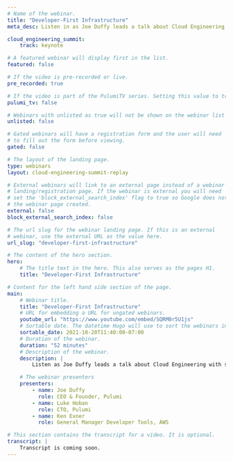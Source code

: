 ```yaml
---
# Name of the webinar.
title: "Developer-First Infrastructure"
meta_desc: Listen in as Joe Duffy leads a talk about Cloud Engineering with special guests Ken Exner and Luke Hoban.

cloud_engineering_summit:
    track: keynote

# A featured webinar will display first in the list.
featured: false

# If the video is pre-recorded or live.
pre_recorded: true

# If the video is part of the PulumiTV series. Setting this value to true will list the video in the "PulumiTV" section.
pulumi_tv: false

# Webinars with unlisted as true will not be shown on the webinar list
unlisted: false

# Gated webinars will have a registration form and the user will need
# to fill out the form before viewing.
gated: false

# The layout of the landing page.
type: webinars
layout: cloud-engineering-summit-replay

# External webinars will link to an external page instead of a webinar
# landing/registration page. If the webinar is external you will need
# set the 'block_external_search_index' flag to true so Google does not index
# the webinar page created.
external: false
block_external_search_index: false

# The url slug for the webinar landing page. If this is an external
# webinar, use the external URL as the value here.
url_slug: "developer-first-infrastructure"

# The content of the hero section.
hero:
    # The title text in the hero. This also serves as the pages H1.
    title: "Developer-First Infrastructure"

# Content for the left hand side section of the page.
main:
    # Webinar title.
    title: "Developer-First Infrastructure"
    # URL for embedding a URL for ungated webinars.
    youtube_url: "https://www.youtube.com/embed/SQRM0r5U1js"
    # Sortable date. The datetime Hugo will use to sort the webinars in date order.
    sortable_date: 2021-10-20T11:40:00-07:00
    # Duration of the webinar.
    duration: "52 minutes"
    # Description of the webinar.
    description: |
        Listen as Joe Duffy leads a talk about Cloud Engineering with special guests Ken Exner and Luke Hoban. Joe discusses how he thinks of the cloud as the a giant super-computer and dives into each component of the cloud operating system. Then Luke will talk about how Pulumi makes authoring cloud components easy and gives a few examples of Pulumi's Multi-Language components. Finally, Joe and Ken discuss how customers are currently using the cloud and how they both envision the future.

    # The webinar presenters
    presenters:
        - name: Joe Duffy
          role: CEO & Founder, Pulumi
        - name: Luke Hoban
          role: CTO, Pulumi
        - name: Ken Exner
          role: General Manager Developer Tools, AWS

# This section contains the transcript for a video. It is optional.
transcript: |
    Transcript is coming soon.
---
```

